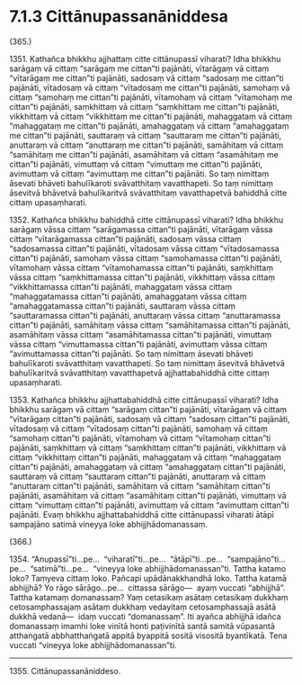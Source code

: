 

# 7.1.3 Cittānupassanāniddesa




(365.)

1351\. Kathañca bhikkhu ajjhattaṃ citte cittānupassī viharati? Idha bhikkhu sarāgaṃ vā cittaṃ “sarāgaṃ me cittan”ti pajānāti, vītarāgaṃ vā cittaṃ “vītarāgaṃ me cittan”ti pajānāti, sadosaṃ vā cittaṃ “sadosaṃ me cittan”ti pajānāti, vītadosaṃ vā cittaṃ “vītadosaṃ me cittan”ti pajānāti, samohaṃ vā cittaṃ “samohaṃ me cittan”ti pajānāti, vītamohaṃ vā cittaṃ “vītamohaṃ me cittan”ti pajānāti, saṃkhittaṃ vā cittaṃ “saṃkhittaṃ me cittan”ti pajānāti, vikkhittaṃ vā cittaṃ “vikkhittaṃ me cittan”ti pajānāti, mahaggataṃ vā cittaṃ “mahaggataṃ me cittan”ti pajānāti, amahaggataṃ vā cittaṃ “amahaggataṃ me cittan”ti pajānāti, sauttaraṃ vā cittaṃ “sauttaraṃ me cittan”ti pajānāti, anuttaraṃ vā cittaṃ “anuttaraṃ me cittan”ti pajānāti, samāhitaṃ vā cittaṃ “samāhitaṃ me cittan”ti pajānāti, asamāhitaṃ vā cittaṃ “asamāhitaṃ me cittan”ti pajānāti, vimuttaṃ vā cittaṃ “vimuttaṃ me cittan”ti pajānāti, avimuttaṃ vā cittaṃ “avimuttaṃ me cittan”ti pajānāti. So taṃ nimittaṃ āsevati bhāveti bahulīkaroti svāvatthitaṃ vavatthapeti. So taṃ nimittaṃ āsevitvā bhāvetvā bahulīkaritvā svāvatthitaṃ vavatthapetvā bahiddhā citte cittaṃ upasaṃharati.

1352\. Kathañca bhikkhu bahiddhā citte cittānupassī viharati? Idha bhikkhu sarāgaṃ vāssa cittaṃ “sarāgamassa cittan”ti pajānāti, vītarāgaṃ vāssa cittaṃ “vītarāgamassa cittan”ti pajānāti, sadosaṃ vāssa cittaṃ “sadosamassa cittan”ti pajānāti, vītadosaṃ vāssa cittaṃ “vītadosamassa cittan”ti pajānāti, samohaṃ vāssa cittaṃ “samohamassa cittan”ti pajānāti, vītamohaṃ vāssa cittaṃ “vītamohamassa cittan”ti pajānāti, saṃkhittaṃ vāssa cittaṃ “saṃkhittamassa cittan”ti pajānāti, vikkhittaṃ vāssa cittaṃ “vikkhittamassa cittan”ti pajānāti, mahaggataṃ vāssa cittaṃ “mahaggatamassa cittan”ti pajānāti, amahaggataṃ vāssa cittaṃ “amahaggatamassa cittan”ti pajānāti, sauttaraṃ vāssa cittaṃ “sauttaramassa cittan”ti pajānāti, anuttaraṃ vāssa cittaṃ “anuttaramassa cittan”ti pajānāti, samāhitaṃ vāssa cittaṃ “samāhitamassa cittan”ti pajānāti, asamāhitaṃ vāssa cittaṃ “asamāhitamassa cittan”ti pajānāti, vimuttaṃ vāssa cittaṃ “vimuttamassa cittan”ti pajānāti, avimuttaṃ vāssa cittaṃ “avimuttamassa cittan”ti pajānāti. So taṃ nimittaṃ āsevati bhāveti bahulīkaroti svāvatthitaṃ vavatthapeti. So taṃ nimittaṃ āsevitvā bhāvetvā bahulīkaritvā svāvatthitaṃ vavatthapetvā ajjhattabahiddhā citte cittaṃ upasaṃharati.

1353\. Kathañca bhikkhu ajjhattabahiddhā citte cittānupassī viharati? Idha bhikkhu sarāgaṃ vā cittaṃ “sarāgaṃ cittan”ti pajānāti, vītarāgaṃ vā cittaṃ “vītarāgaṃ cittan”ti pajānāti, sadosaṃ vā cittaṃ “sadosaṃ cittan”ti pajānāti, vītadosaṃ vā cittaṃ “vītadosaṃ cittan”ti pajānāti, samohaṃ vā cittaṃ “samohaṃ cittan”ti pajānāti, vītamohaṃ vā cittaṃ “vītamohaṃ cittan”ti pajānāti, saṃkhittaṃ vā cittaṃ “saṃkhittaṃ cittan”ti pajānāti, vikkhittaṃ vā cittaṃ “vikkhittaṃ cittan”ti pajānāti, mahaggataṃ vā cittaṃ “mahaggataṃ cittan”ti pajānāti, amahaggataṃ vā cittaṃ “amahaggataṃ cittan”ti pajānāti, sauttaraṃ vā cittaṃ “sauttaraṃ cittan”ti pajānāti, anuttaraṃ vā cittaṃ “anuttaraṃ cittan”ti pajānāti, samāhitaṃ vā cittaṃ “samāhitaṃ cittan”ti pajānāti, asamāhitaṃ vā cittaṃ “asamāhitaṃ cittan”ti pajānāti, vimuttaṃ vā cittaṃ “vimuttaṃ cittan”ti pajānāti, avimuttaṃ vā cittaṃ “avimuttaṃ cittan”ti pajānāti. Evaṃ bhikkhu ajjhattabahiddhā citte cittānupassī viharati ātāpī sampajāno satimā vineyya loke abhijjhādomanassaṃ.

(366.)

1354\. “Anupassī”ti…pe…  “viharatī”ti…pe…  “ātāpī”ti…pe…  “sampajāno”ti…pe…  “satimā”ti…pe…  “vineyya loke abhijjhādomanassan”ti. Tattha katamo loko? Taṃyeva cittaṃ loko. Pañcapi upādānakkhandhā loko. Tattha katamā abhijjhā? Yo rāgo sārāgo…pe…  cittassa sārāgo—  ayaṃ vuccati “abhijjhā”. Tattha katamaṃ domanassaṃ? Yaṃ cetasikaṃ asātaṃ cetasikaṃ dukkhaṃ cetosamphassajaṃ asātaṃ dukkhaṃ vedayitaṃ cetosamphassajā asātā dukkhā vedanā—  idaṃ vuccati “domanassaṃ”. Iti ayañca abhijjhā idañca domanassaṃ imamhi loke vinītā honti paṭivinītā santā samitā vūpasantā atthaṅgatā abbhatthaṅgatā appitā byappitā sositā visositā byantīkatā. Tena vuccati “vineyya loke abhijjhādomanassan”ti.

---

1355\. Cittānupassanāniddeso.





